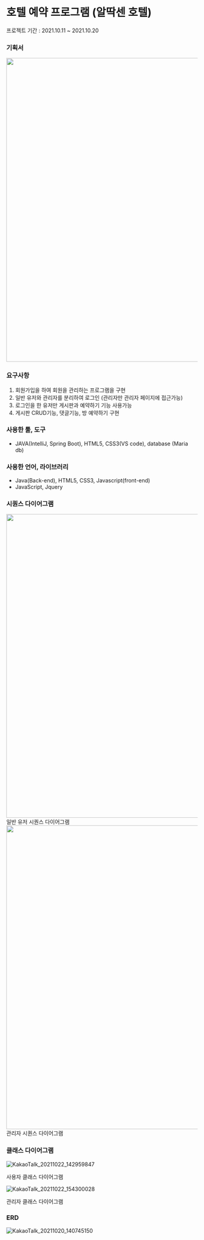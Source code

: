 # 호텔 예약 프로그램 (알딱센 호텔)

프로젝트 기간 : 2021.10.11 ~ 2021.10.20

### 기획서

<img src="https://user-images.githubusercontent.com/33312259/138591235-70359cf9-c5d2-4be6-8360-fae3e6eefa57.png" width="800">


### 요구사항
1) 회원가입을 하여 회원을 관리하는 프로그램을 구현
2) 일반 유저와 관리자를 분리하여 로그인 (관리자만 관리자 페이지에 접근가능)
3) 로그인을 한 유저만 게시판과 예약하기 기능 사용가능
4) 게시판 CRUD기능, 댓글기능, 방 예약하기 구현

### 사용한 툴, 도구

- JAVA(IntelliJ, Spring Boot), HTML5, CSS3(VS code), database (Maria db)

### 사용한 언어, 라이브러리

- Java(Back-end), HTML5, CSS3, Javascript(front-end)
- JavaScript, Jquery


### 시퀀스 다이어그램

<img src="https://user-images.githubusercontent.com/33312259/138595943-074674e8-dcfd-46a4-b795-b0b6fbb4483d.png" width="800">
일반 유저 시퀀스 다이어그램

<img src="https://user-images.githubusercontent.com/33312259/138595999-a719bf7a-f83e-44d0-aa51-d2a179772de4.png" width="800">
관리자 시퀀스 다이어그램




### 클래스 다이어그램

![KakaoTalk_20211022_142959847](https://user-images.githubusercontent.com/33312259/138596177-a7a6860a-bed5-4b50-b954-c5c496d847d6.png)

사용자 클래스 다이어그램


                                                                                                                        
![KakaoTalk_20211022_154300028](https://user-images.githubusercontent.com/33312259/138596242-8d3440e5-263f-4d5c-874d-753890af4b06.png)
                                                                                                                    
관리자 클래스 다이어그램



### ERD

![KakaoTalk_20211020_140745150](https://user-images.githubusercontent.com/33312259/138596269-07fa5c48-4288-4e8e-9fbc-f4c660f15c1e.png)
